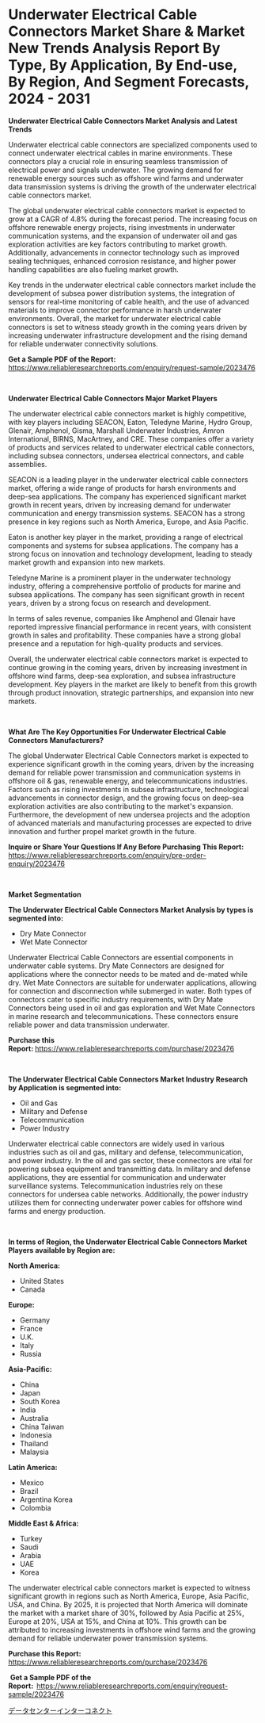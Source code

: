 <p><h1>Underwater Electrical Cable Connectors Market Share & Market New Trends Analysis Report By Type, By Application, By End-use, By Region, And Segment Forecasts, 2024 - 2031</h1></p><p><strong>Underwater Electrical Cable Connectors Market Analysis and Latest Trends</strong></p>
<p><p>Underwater electrical cable connectors are specialized components used to connect underwater electrical cables in marine environments. These connectors play a crucial role in ensuring seamless transmission of electrical power and signals underwater. The growing demand for renewable energy sources such as offshore wind farms and underwater data transmission systems is driving the growth of the underwater electrical cable connectors market.</p><p>The global underwater electrical cable connectors market is expected to grow at a CAGR of 4.8% during the forecast period. The increasing focus on offshore renewable energy projects, rising investments in underwater communication systems, and the expansion of underwater oil and gas exploration activities are key factors contributing to market growth. Additionally, advancements in connector technology such as improved sealing techniques, enhanced corrosion resistance, and higher power handling capabilities are also fueling market growth.</p><p>Key trends in the underwater electrical cable connectors market include the development of subsea power distribution systems, the integration of sensors for real-time monitoring of cable health, and the use of advanced materials to improve connector performance in harsh underwater environments. Overall, the market for underwater electrical cable connectors is set to witness steady growth in the coming years driven by increasing underwater infrastructure development and the rising demand for reliable underwater connectivity solutions.</p></p>
<p><strong>Get a Sample PDF of the Report:&nbsp;</strong> <a href="https://www.reliableresearchreports.com/enquiry/request-sample/2023476">https://www.reliableresearchreports.com/enquiry/request-sample/2023476</a></p>
<p>&nbsp;</p>
<p><strong>Underwater Electrical Cable Connectors Major Market Players</strong></p>
<p><p>The underwater electrical cable connectors market is highly competitive, with key players including SEACON, Eaton, Teledyne Marine, Hydro Group, Glenair, Amphenol, Gisma, Marshall Underwater Industries, Amron International, BIRNS, MacArtney, and CRE. These companies offer a variety of products and services related to underwater electrical cable connectors, including subsea connectors, undersea electrical connectors, and cable assemblies.</p><p>SEACON is a leading player in the underwater electrical cable connectors market, offering a wide range of products for harsh environments and deep-sea applications. The company has experienced significant market growth in recent years, driven by increasing demand for underwater communication and energy transmission systems. SEACON has a strong presence in key regions such as North America, Europe, and Asia Pacific.</p><p>Eaton is another key player in the market, providing a range of electrical components and systems for subsea applications. The company has a strong focus on innovation and technology development, leading to steady market growth and expansion into new markets.</p><p>Teledyne Marine is a prominent player in the underwater technology industry, offering a comprehensive portfolio of products for marine and subsea applications. The company has seen significant growth in recent years, driven by a strong focus on research and development.</p><p>In terms of sales revenue, companies like Amphenol and Glenair have reported impressive financial performance in recent years, with consistent growth in sales and profitability. These companies have a strong global presence and a reputation for high-quality products and services.</p><p>Overall, the underwater electrical cable connectors market is expected to continue growing in the coming years, driven by increasing investment in offshore wind farms, deep-sea exploration, and subsea infrastructure development. Key players in the market are likely to benefit from this growth through product innovation, strategic partnerships, and expansion into new markets.</p></p>
<p>&nbsp;</p>
<p><strong>What Are The Key Opportunities For Underwater Electrical Cable Connectors Manufacturers?</strong></p>
<p><p>The global Underwater Electrical Cable Connectors market is expected to experience significant growth in the coming years, driven by the increasing demand for reliable power transmission and communication systems in offshore oil & gas, renewable energy, and telecommunications industries. Factors such as rising investments in subsea infrastructure, technological advancements in connector design, and the growing focus on deep-sea exploration activities are also contributing to the market's expansion. Furthermore, the development of new undersea projects and the adoption of advanced materials and manufacturing processes are expected to drive innovation and further propel market growth in the future.</p></p>
<p><strong>Inquire or Share Your Questions If Any Before Purchasing This Report:</strong> <a href="https://www.reliableresearchreports.com/enquiry/pre-order-enquiry/2023476">https://www.reliableresearchreports.com/enquiry/pre-order-enquiry/2023476</a></p>
<p>&nbsp;</p>
<p><strong>Market Segmentation</strong></p>
<p><strong>The Underwater Electrical Cable Connectors Market Analysis by types is segmented into:</strong></p>
<p><ul><li>Dry Mate Connector</li><li>Wet Mate Connector</li></ul></p>
<p><p>Underwater Electrical Cable Connectors are essential components in underwater cable systems. Dry Mate Connectors are designed for applications where the connector needs to be mated and de-mated while dry. Wet Mate Connectors are suitable for underwater applications, allowing for connection and disconnection while submerged in water. Both types of connectors cater to specific industry requirements, with Dry Mate Connectors being used in oil and gas exploration and Wet Mate Connectors in marine research and telecommunications. These connectors ensure reliable power and data transmission underwater.</p></p>
<p><strong>Purchase this Report:&nbsp;</strong><a href="https://www.reliableresearchreports.com/purchase/2023476">https://www.reliableresearchreports.com/purchase/2023476</a></p>
<p>&nbsp;</p>
<p><strong>The Underwater Electrical Cable Connectors Market Industry Research by Application is segmented into:</strong></p>
<p><ul><li>Oil and Gas</li><li>Military and Defense</li><li>Telecommunication</li><li>Power Industry</li></ul></p>
<p><p>Underwater electrical cable connectors are widely used in various industries such as oil and gas, military and defense, telecommunication, and power industry. In the oil and gas sector, these connectors are vital for powering subsea equipment and transmitting data. In military and defense applications, they are essential for communication and underwater surveillance systems. Telecommunication industries rely on these connectors for undersea cable networks. Additionally, the power industry utilizes them for connecting underwater power cables for offshore wind farms and energy production.</p></p>
<p>&nbsp;</p>
<p><strong>In terms of Region, the Underwater Electrical Cable Connectors Market Players available by Region are:</strong></p>
<p>
    <p> <strong> North America: </strong>
        <ul>
            <li>United States</li>
            <li>Canada</li>
        </ul>
        </p> 
    <p> <strong> Europe: </strong>
        <ul>
            <li>Germany</li>
            <li>France</li>
            <li>U.K.</li>
            <li>Italy</li>
            <li>Russia</li>
        </ul>
        </p> 
    <p> <strong> Asia-Pacific: </strong>
        <ul>
            <li>China</li>
            <li>Japan</li>
            <li>South Korea</li>
            <li>India</li>
            <li>Australia</li>
            <li>China Taiwan</li>
            <li>Indonesia</li>
            <li>Thailand</li>
            <li>Malaysia</li>
        </ul>
        </p> 
    <p> <strong> Latin America: </strong>
        <ul>
            <li>Mexico</li>
            <li>Brazil</li>
            <li>Argentina Korea</li>
            <li>Colombia</li>
        </ul>
        </p> 
    <p> <strong> Middle East & Africa: </strong>
        <ul>
            <li>Turkey</li>
            <li>Saudi</li>
            <li>Arabia</li>
            <li>UAE</li>
            <li>Korea</li>
        </ul>
    </p>
    </p>
<p><p>The underwater electrical cable connectors market is expected to witness significant growth in regions such as North America, Europe, Asia Pacific, USA, and China. By 2025, it is projected that North America will dominate the market with a market share of 30%, followed by Asia Pacific at 25%, Europe at 20%, USA at 15%, and China at 10%. This growth can be attributed to increasing investments in offshore wind farms and the growing demand for reliable underwater power transmission systems.</p></p>
<p><strong>Purchase this Report: </strong><a href="https://www.reliableresearchreports.com/purchase/2023476">https://www.reliableresearchreports.com/purchase/2023476</a></p>
<p>&nbsp;<strong>Get a Sample PDF of the Report:&nbsp;&nbsp;</strong><a href="https://www.reliableresearchreports.com/enquiry/request-sample/2023476">https://www.reliableresearchreports.com/enquiry/request-sample/2023476</a></p>
<p><strong></strong></p>
<p><p><a href="https://github.com/oqxogxyvqe90775/Market-Research-Report-List-1/blob/main/871702811386.md">データセンターインターコネクト</a></p></p>